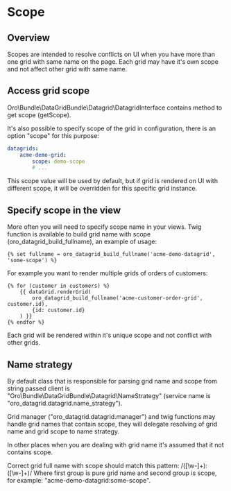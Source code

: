 Scope
=====

Overview
--------

Scopes are intended to resolve conflicts on UI when you have more than one grid with same name on the page.
Each grid may have it's own scope and not affect other grid with same name.

Access grid scope
-----------------

Oro\Bundle\DataGridBundle\Datagrid\DatagridInterface contains method to get scope (getScope).

It's also possible to specify scope of the grid in configuration, there is an option "scope" for this purpose:

``` yaml
datagrids:
    acme-demo-grid:
        scope: demo-scope
        # ...
```

This scope value will be used by default, but if grid is rendered on UI with different scope, it will be overridden for
this specific grid instance.


Specify scope in the view
-------------------------

More often you will need to specify scope name in your views.
Twig function is available to build grid name with scope (oro_datagrid_build_fullname), an example of usage:

``` twig
{% set fullname = oro_datagrid_build_fullname('acme-demo-datagrid', 'some-scope') %}
```

For example you want to render multiple grids of orders of customers:

``` twig
{% for (customer in customers) %}
    {{ dataGrid.renderGrid(
        oro_datagrid_build_fullname('acme-customer-order-grid', customer.id),
        {id: customer.id}
    ) }}
{% endfor %}
```

Each grid will be rendered within it's unique scope and not conflict with other grids.


Name strategy
-------------

By default class that is responsible for parsing grid name and scope from string passed client is
"Oro\Bundle\DataGridBundle\Datagrid\NameStrategy" (service name is "oro_datagrid.datagrid.name_strategy").

Grid manager ("oro_datagrid.datagrid.manager") and twig functions may handle grid names that contain scope, they
will delegate resolving of grid name and grid scope to name strategy.

In other places when you are dealing with grid name it's assumed that it not contains scope.

Correct grid full name with scope should match this pattern: /([\w\-]+\):([\w\-]+)/
Where first group is pure grid name and second group is scope, for example: "acme-demo-datagrid:some-scope".

